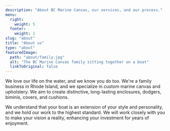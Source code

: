```yaml
---
description: "About BC Marine Canvas, our services, and our process."
menu:
  right:
    weight: 5
  footer:
    weight: 1
slug: "about"
title: "About us"
type: "about"
featuredImage:
  path: "about/family.jpg"
  alt: "The BC Marine Canvas family sitting together on a boat"
  linkToOriginal: false
---
```


We love our life on the water, and we know you do too. We're a family business
in Rhode Island, and we specialize in custom marine canvas and upholstery. We
aim to create distinctive, long-lasting enclosures, dodgers, biminis, covers,
and cushions.

We understand that your boat is an extension of your style and personality, and
we hold our work to the highest standard. We will work closely with you to make
your vision a reality, enhancing your investment for years of enjoyment.
